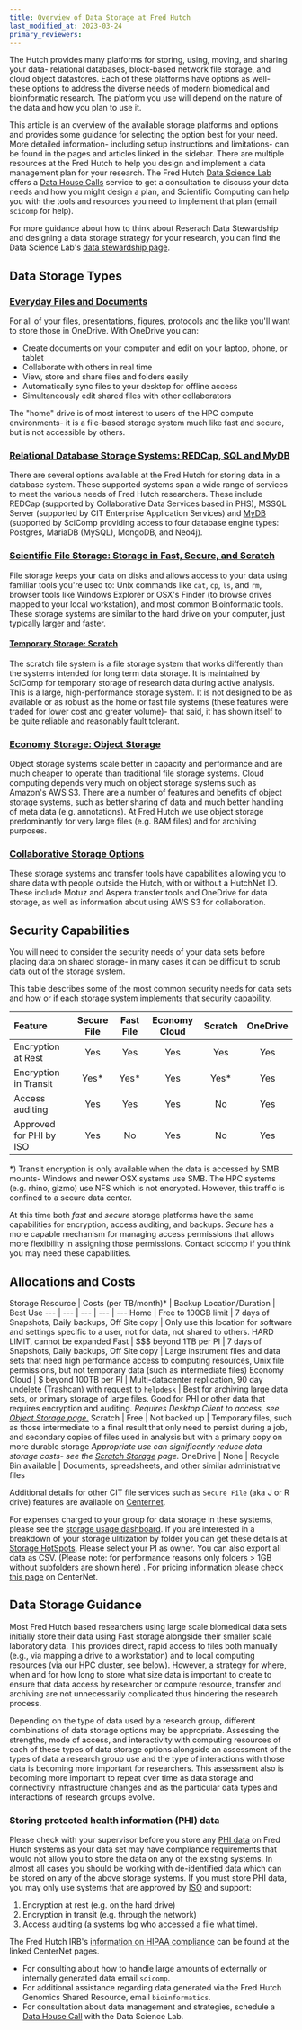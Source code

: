 ```yaml
---
title: Overview of Data Storage at Fred Hutch
last_modified_at: 2023-03-24
primary_reviewers: 
---
```


The Hutch provides many platforms for storing, using, moving, and sharing your data- relational databases, block-based network file storage, and cloud object datastores.  Each of these platforms have options as well- these options to address the diverse needs of modern biomedical and bioinformatic research.  The platform you use will depend on the nature of the data and how you plan to use it.

This article is an overview of the available storage platforms and options and provides some guidance for selecting the option best for your need. More detailed information- including setup instructions and limitations- can be found in the pages and articles linked in the sidebar.  There are multiple resources at the Fred Hutch to help you design and implement a data management plan for your research.  The Fred Hutch [Data Science Lab](https://hutchdatascience.org/) offers a [Data House Calls](https://hutchdatascience.org/datahousecalls/) service to get a consultation to discuss your data needs and how you might design a plan, and Scientific Computing can help you with the tools and resources you need to implement that plan (email `scicomp` for help).

For more guidance about how to think about Reserach Data Stewardship and designing a data storage strategy for your research, you can find the Data Science Lab's [data stewardship page](/datascience/stewardship/).

## Data Storage Types

### [Everyday Files and Documents](https://centernet.fredhutch.org/cn/u/center-it/help-desk/onedrive.html)
For all of your files, presentations, figures, protocols and the like you'll want to store those in OneDrive.  With OneDrive you can:

- Create documents on your computer and edit on your laptop, phone, or tablet
- Collaborate with others in real time
- View, store and share files and folders easily
- Automatically sync files to your desktop for offline access
- Simultaneously edit shared files with other collaborators

The "home" drive is of most interest to users of the HPC compute environments- it is a file-based storage system much like fast and secure, but is not accessible by others.

### [Relational Database Storage Systems: REDCap, SQL and MyDB](/scicomputing/store_databases/)

There are several options available at the Fred Hutch for storing data in a database system.  These supported systems span a wide range of services to meet the various needs of Fred Hutch researchers.  These include REDCap (supported by Collaborative Data Services based in PHS), MSSQL Server (supported by CIT Enterprise Application Services) and [MyDB](https://mydb.fredhutch.org/) (supported by SciComp providing access to four database engine types: Postgres, MariaDB (MySQL), MongoDB, and Neo4j).

### [Scientific File Storage: Storage in Fast, Secure, and Scratch](/scicomputing/store_posix/)

File storage keeps your data on disks and allows access to your data using familiar tools you're used to: Unix commands like `cat`, `cp`, `ls`, and `rm`,  browser tools like Windows Explorer or OSX's Finder (to browse drives mapped to your local workstation), and most common Bioinformatic tools. These storage systems are similar to the hard drive on your computer, just typically larger and faster.

#### [Temporary Storage: Scratch](/scicomputing/store_scratch/)

The scratch file system is a file storage system that works differently than the systems intended for long term data storage. It is maintained by SciComp for temporary storage of research data during active analysis.  This is a large, high-performance storage system.  It is not designed to be as available or as robust as the home or fast file systems (these features were traded for lower cost and greater volume)- that said, it has shown itself to be quite reliable and reasonably fault tolerant.

### [Economy Storage: Object Storage](/scicomputing/store_objectstore/)

Object storage systems scale better in capacity and performance and are much cheaper to operate than traditional file storage systems. Cloud computing depends very much on object storage systems such as Amazon's AWS S3. There are a number of features and benefits of object storage systems, such as better sharing of data and much better handling of meta data (e.g. annotations). At Fred Hutch we use object storage predominantly for very large files (e.g. BAM files) and for archiving purposes.

### [Collaborative Storage Options](/scicomputing/store_collaboration/)

These storage systems and transfer tools have capabilities allowing you to share data with people outside the Hutch, with or without a HutchNet ID.  These include Motuz and Aspera transfer tools and OneDrive for data storage, as well as information about using AWS S3 for collaboration.

## Security Capabilities

You will need to consider the security needs of your data sets before placing data on shared storage- in many cases it can be difficult to scrub data out of the storage system.

This table describes some of the most common security needs for data sets and how or if each storage system implements that security capability.

|  Feature 	                | Secure File	| Fast File | Economy Cloud |  Scratch  	|  OneDrive 	|
|:-	                        |:-:	        |:-:	      |:-:	          |:-:	        |:-:	        |
|  Encryption at Rest 	    |        Yes  |      Yes  |          Yes	|        Yes	|        Yes	|
|  Encryption in Transit    |        Yes* |      Yes* |          Yes	|        Yes* |        Yes	|
|  Access auditing 	        |        Yes	|      Yes  |    	     Yes  |         No	|        Yes	|
|  Approved for PHI by ISO 	|        Yes  |      No   |          Yes  |         No	|        Yes	|

*) Transit encryption is only available when the data is accessed by SMB mounts- Windows and newer OSX systems use SMB. The HPC systems (e.g. rhino, gizmo) use NFS which is not encrypted.  However, this traffic is confined to a secure data center.

At this time both _fast_ and _secure_ storage platforms have the same capabilities for encryption, access auditing, and backups.  _Secure_ has a more capable mechanism for managing access permissions that allows more flexibility in assigning those permissions.  Contact scicomp if you think you may need these capabilities.

## Allocations and Costs

Storage Resource | Costs (per TB/month)\*  | Backup Location/Duration | Best Use
--- | --- | --- | --- | ---
Home | Free to 100GB limit |  7 days of Snapshots, Daily backups, Off Site copy | Only use this location for software and settings specific to a user, not for data, not shared to others. HARD LIMIT, cannot be expanded
Fast | $$$ beyond 1TB per PI |  7 days of Snapshots, Daily backups, Off Site copy | Large instrument files and data sets that need high performance access to computing resources, Unix file permissions, but not temporary data (such as intermediate files)
Economy Cloud | $ beyond 100TB per PI |  Multi-datacenter replication, 90 day undelete (Trashcan) with request to `helpdesk` | Best for archiving large data sets, or primary storage of large files.  Good for PHI or other data that requires encryption and auditing. *Requires Desktop Client to access, see [Object Storage page.](/scicomputing/store_objectstore/)*
Scratch | Free | Not backed up | Temporary files, such as those intermediate to a final result that only need to persist during a job, and secondary copies of files used in analysis but with a primary copy on more durable storage  *Appropriate use  can significantly reduce data storage costs- see the [Scratch Storage](/scicomputing/store_scratch/) page.*
OneDrive | None | Recycle Bin available | Documents, spreadsheets, and other similar administrative files

Additional details for other CIT file services such as `Secure File` (aka J or R drive) features are available on [Centernet](https://centernet.fredhutch.org/cn/u/center-it/services/storedataprotect.html).

For expenses charged to your group for data storage in these systems, please see the [storage usage dashboard](https://grafana.fredhutch.org/d/dy5I3SIMk/data-core-storage-usage/). If you are interested in a breakdown of your storage ulitization by folder you can get these details at [Storage HotSpots](https://storage-hotspots.fhcrc.org/). Please select your PI as owner. You can also export all data as CSV. (Please note: for performance reasons only folders > 1GB without subfolders are shown here) . For pricing information please check [this page](https://centernet.fredhutch.org/cn/u/shared-resources/data-resource.html) on CenterNet. 

## Data Storage Guidance

Most Fred Hutch based researchers using large scale biomedical data sets initially store their data using Fast storage alongside their smaller scale laboratory data. This provides direct, rapid access to files both manually (e.g., via mapping a drive to a workstation) and to local computing resources (via our HPC cluster, see below). However, a strategy for where, when and for how long to store what size data is important to create to ensure that data access by researcher or compute resource, transfer and archiving are not unnecessarily complicated thus hindering the research process.

Depending on the type of data used by a research group, different combinations of data storage options may be appropriate. Assessing the strengths, mode of access, and interactivity with computing resources of each of these types of data storage options alongside an assessment of the types of data a research group use and the type of interactions with those data is becoming more important for researchers. This assessment also is becoming more important to repeat over time as data storage and connectivity infrastructure changes and as the particular data types and interactions of research groups evolve.

### Storing protected health information (PHI) data

Please check with your supervisor before you store any [PHI data](https://cphs.berkeley.edu/hipaa/hipaa18.html) on Fred Hutch systems as your data set may have compliance requirements that would not allow you to store the data on any of the existing systems. In almost all cases you should be working with de-identified data which can be stored on any of the above storage systems. If you must store PHI data, you may only use systems that are approved by [ISO](https://centernet.fredhutch.org/cn/u/center-it/iso.html) and support:

1. Encryption at rest (e.g. on the hard drive)
2. Encryption in transit (e.g. through the network)
3. Access auditing (a systems log who accessed a file what time).

The Fred Hutch IRB's [information on HIPAA compliance](https://centernet.fredhutch.org/cn/u/irb/hipaa-compliance.html) can be found at the linked CenterNet pages.

  - For consulting about how to handle large amounts of externally or internally generated data email `scicomp`.
  - For additional assistance regarding data generated via the Fred Hutch Genomics Shared Resource, email `bioinformatics`.
  - For consultation about data management and strategies, schedule a [Data House Call](https://hutchdatascience.org/datahousecalls/) with the Data Science Lab. 
